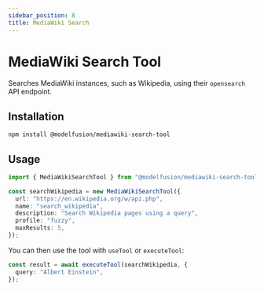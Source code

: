 ```yaml
---
sidebar_position: 8
title: MediaWiki Search
---
```


# MediaWiki Search Tool

Searches MediaWiki instances, such as Wikipedia, using their `opensearch` API endpoint.

## Installation

```sh
npm install @modelfusion/mediawiki-search-tool
```

## Usage

```ts
import { MediaWikiSearchTool } from "@modelfusion/mediawiki-search-tool";

const searchWikipedia = new MediaWikiSearchTool({
  url: "https://en.wikipedia.org/w/api.php",
  name: "search_wikipedia",
  description: "Search Wikipedia pages using a query",
  profile: "fuzzy",
  maxResults: 5,
});
```

You can then use the tool with `useTool` or `executeTool`:

```ts
const result = await executeTool(searchWikipedia, {
  query: "Albert Einstein",
});
```
